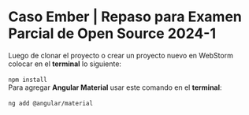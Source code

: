 # Caso Ember | Repaso para Examen Parcial de Open Source 2024-1

Luego de clonar el proyecto o crear un proyecto nuevo en WebStorm colocar en el **terminal** lo siguiente: <br> <br> `npm install` <br>
Para agregar **Angular Material** usar este comando en el **terminal**: <br><br> `ng add @angular/material` <br>
 
